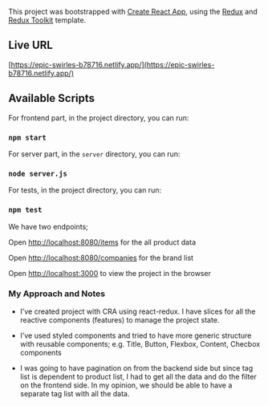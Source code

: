 This project was bootstrapped with [Create React App](https://github.com/facebook/create-react-app), using the [Redux](https://redux.js.org/) and [Redux Toolkit](https://redux-toolkit.js.org/) template.

## Live URL

[https://epic-swirles-b78716.netlify.app/](https://epic-swirles-b78716.netlify.app/)

## Available Scripts

For frontend part, in the project directory, you can run:
### `npm start`

For server part, in the `server` directory, you can run:
### `node server.js`

For tests, in the project directory, you can run:
### `npm test`

We have two endpoints;

Open [http://localhost:8080/items](http://localhost:8080/items) for the all product data

Open [http://localhost:8080/companies](http://localhost:8080/companies) for the brand list


Open [http://localhost:3000](http://localhost:3000) to view the project in the browser

### My Approach and Notes
-   I've created project with CRA using react-redux. I have slices for all the reactive components (features) to manage the project state.
-   I've used styled components and tried to have more generic structure with reusable components; e.g. Title, Button, Flexbox, Content, Checbox components


-   I was going to have pagination on from the backend side but since tag list is dependent to product list, I had to get all the data and do the filter on the frontend side. In my opinion, we should be able to have a separate tag list with all the data.

